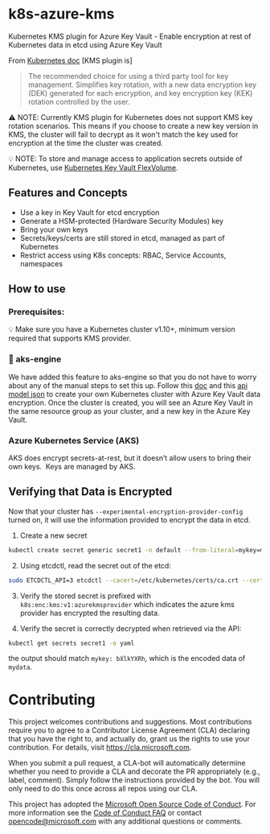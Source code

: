 # k8s-azure-kms #

Kubernetes KMS plugin for Azure Key Vault - Enable encryption at rest of Kubernetes data in etcd using Azure Key Vault

From [Kubernetes doc](https://kubernetes.io/docs/tasks/administer-cluster/encrypt-data/#providers)
[KMS plugin is]
> The recommended choice for using a third party tool for key management. Simplifies key rotation, with a new data encryption key (DEK) generated for each encryption, and key encryption key (KEK) rotation controlled by the user. 

⚠️ NOTE: Currently KMS plugin for Kubernetes does not support KMS key rotation scenarios. This means if you choose to create a new key version in KMS, the cluster will fail to decrypt as it won't match the key used for encryption at the time the cluster was created.

💡 NOTE: To store and manage access to application secrets outside of Kubernetes, use [Kubernetes Key Vault FlexVolume](https://github.com/Azure/kubernetes-keyvault-flexvol).

## Features and Concepts ##
* Use a key in Key Vault for etcd encryption
* Generate a HSM-protected (Hardware Security Modules) key
* Bring your own keys
* Secrets/keys/certs are still stored in etcd, managed as part of Kubernetes
* Restrict access using K8s concepts: RBAC, Service Accounts, namespaces

## How to use ##

### Prerequisites: ### 

💡 Make sure you have a Kubernetes cluster v1.10+, minimum version required that supports KMS provider.

### 🎁 aks-engine ###
We have added this feature to aks-engine so that you do not have to worry about any of the manual steps to set this up. Follow this [doc](https://github.com/Azure/aks-engine/blob/master/docs/topics/features.md#azure-key-vault-data-encryption) and this [api model json](https://github.com/Azure/aks-engine/blob/master/examples/kubernetes-config/kubernetes-keyvault-encryption.json) to create your own Kubernetes cluster with Azure Key Vault data encryption. Once the cluster is created, you will see an Azure Key Vault in the same resource group as your cluster, and a new key in the Azure Key Vault.

### Azure Kubernetes Service (AKS) ###
AKS does encrypt secrets-at-rest, but it doesn’t allow users to bring their own keys.  Keys are managed by AKS.

## Verifying that Data is Encrypted ##

Now that your cluster has `--experimental-encryption-provider-config` turned on, it will use the information provided to encrypt the data in etcd. 

1. Create a new secret

```bash
kubectl create secret generic secret1 -n default --from-literal=mykey=mydata
```

2. Using etcdctl, read the secret out of the etcd:

```bash
sudo ETCDCTL_API=3 etcdctl --cacert=/etc/kubernetes/certs/ca.crt --cert=/etc/kubernetes/certs/etcdclient.crt --key=/etc/kubernetes/certs/etcdclient.key get /registry/secrets/default/secret1
```

3. Verify the stored secret is prefixed with `k8s:enc:kms:v1:azurekmsprovider` which indicates the azure kms provider has encrypted the resulting data.

4. Verify the secret is correctly decrypted when retrieved via the API:

```bash
kubectl get secrets secret1 -o yaml
```
the output should match `mykey: bXlkYXRh`, which is the encoded data of `mydata`. 


# Contributing

This project welcomes contributions and suggestions.  Most contributions require you to agree to a
Contributor License Agreement (CLA) declaring that you have the right to, and actually do, grant us
the rights to use your contribution. For details, visit https://cla.microsoft.com.

When you submit a pull request, a CLA-bot will automatically determine whether you need to provide
a CLA and decorate the PR appropriately (e.g., label, comment). Simply follow the instructions
provided by the bot. You will only need to do this once across all repos using our CLA.

This project has adopted the [Microsoft Open Source Code of Conduct](https://opensource.microsoft.com/codeofconduct/).
For more information see the [Code of Conduct FAQ](https://opensource.microsoft.com/codeofconduct/faq/) or
contact [opencode@microsoft.com](mailto:opencode@microsoft.com) with any additional questions or comments.



